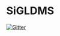 # SiGLDMS

[![Gitter](https://badges.gitter.im/USGS-WiM/SiGLDMS.svg)](https://gitter.im/USGS-WiM/SiGLDMS?utm_source=badge&utm_medium=badge&utm_campaign=pr-badge&utm_content=badge)